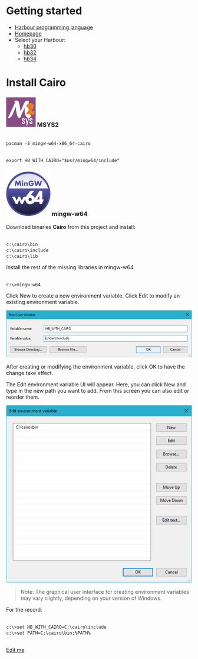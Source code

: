 # Getting started

* [Harbour programming language](https://en.wikipedia.org/wiki/Harbour_(programming_language))
* [Homepage](https://harbour.github.io)
* Select your Harbour:
   - [hb30](https://sourceforge.net/projects/harbour-project/files/)
   - [hb32](https://github.com/harbour/core)
   - [hb34](https://github.com/vszakats/harbour-core)

# Install Cairo

### ![MSYS2](../assets/img/msys2.png) MSYS2

```

pacman -S mingw-w64-x86_64-cairo

```

```

export HB_WITH_CAIRO="$usr/mingw64/include"

```

### ![mingw-w64](../assets/img/mingw-w64.png) mingw-w64

Download binaries **Cairo** from this project and install:

```

c:\cairo\bin
c:\cairo\include
c:\cairo\lib

```

Install the rest of the missing libraries in mingw-w64

```

c:\>mingw-w64

```

Click New to create a new environment variable. Click Edit to modify an existing environment variable.

![Advanced System Settings in Windows 10](../assets/img/hb-cairo_01.png "Advanced System Settings in Windows 10")

After creating or modifying the environment variable, click OK to have the change take effect.

The Edit environment variable UI will appear. Here, you can click New and type in the new path you want to add. From this screen you can also edit or reorder them.

![Advanced System Settings in Windows 10](../assets/img/hb-cairo_02.png "Advanced System Settings in Windows 10")

> Note: The graphical user interface for creating environment variables may vary slightly, depending on your version of Windows.

For the record:

```

c:\>set HB_WITH_CAIRO=C:\cairo\include
c:\>set PATH=C:\cairo\bin;%PATH%

```

##

[Edit me](https://github.com/rjopek/hb-cairo/edit/main/docs/tutorial/README.md)
